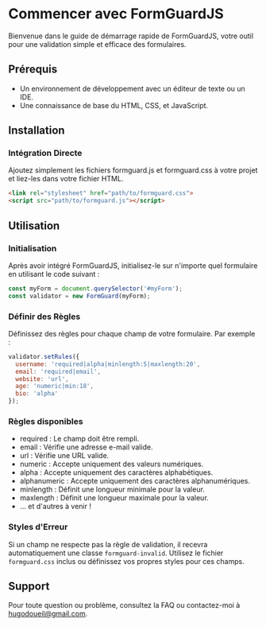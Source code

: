 # Commencer avec FormGuardJS
Bienvenue dans le guide de démarrage rapide de FormGuardJS, votre outil pour une validation simple et efficace des formulaires.

## Prérequis
- Un environnement de développement avec un éditeur de texte ou un IDE.
- Une connaissance de base du HTML, CSS, et JavaScript.

## Installation
### Intégration Directe
Ajoutez simplement les fichiers formguard.js et formguard.css à votre projet et liez-les dans votre fichier HTML.
```html
<link rel="stylesheet" href="path/to/formguard.css">
<script src="path/to/formguard.js"></script>
```

## Utilisation
### Initialisation
Après avoir intégré FormGuardJS, initialisez-le sur n'importe quel formulaire en utilisant le code suivant :
```javascript
const myForm = document.querySelector('#myForm');
const validator = new FormGuard(myForm);
```

### Définir des Règles
Définissez des règles pour chaque champ de votre formulaire. Par exemple :
```javascript
validator.setRules({
  username: 'required|alpha|minlength:5|maxlength:20',
  email: 'required|email',
  website: 'url',
  age: 'numeric|min:18',
  bio: 'alpha'
});
```

### Règles disponibles
- required : Le champ doit être rempli.
- email : Vérifie une adresse e-mail valide.
- url : Vérifie une URL valide.
- numeric : Accepte uniquement des valeurs numériques.
- alpha : Accepte uniquement des caractères alphabétiques.
- alphanumeric : Accepte uniquement des caractères alphanumériques.
- minlength : Définit une longueur minimale pour la valeur.
- maxlength : Définit une longueur maximale pour la valeur.
- ... et d'autres à venir !
  
### Styles d'Erreur
Si un champ ne respecte pas la règle de validation, il recevra automatiquement une classe `formguard-invalid`. Utilisez le fichier `formguard.css` inclus ou définissez vos propres styles pour ces champs.

## Support
Pour toute question ou problème, consultez la FAQ ou contactez-moi à hugodoueil@gmail.com.
